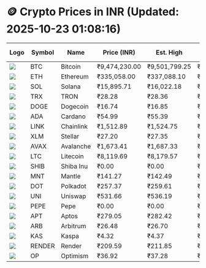 # 🪙 Crypto Prices in INR (Updated: 2025-10-23 01:08:16)

| Logo | Symbol | Name       | Price (INR) | Est. High | Est. Low | Gross Profit | Fees | Net Profit | ROI % |
|------|--------|------------|-------------|-----------|----------|---------------|------|-------------|--------|
| ![](https://coin-images.coingecko.com/coins/images/1/large/bitcoin.png?1696501400) | BTC    | Bitcoin    | ₹9,474,230.00 | ₹9,501,799.25 | ₹9,446,660.75 | ₹583.68 | ₹200.00 | ₹383.68 | 0.38% |
| ![](https://coin-images.coingecko.com/coins/images/279/large/ethereum.png?1696501628) | ETH    | Ethereum   | ₹335,058.00 | ₹337,088.10 | ₹333,027.90 | ₹1,219.18 | ₹200.00 | ₹1,019.18 | 1.02% |
| ![](https://coin-images.coingecko.com/coins/images/4128/large/solana.png?1718769756) | SOL    | Solana     | ₹15,895.71 | ₹16,022.18 | ₹15,769.24 | ₹1,603.98 | ₹200.00 | ₹1,403.98 | 1.40% |
| ![](https://coin-images.coingecko.com/coins/images/1094/large/tron-logo.png?1696502193) | TRX    | TRON       | ₹28.28 | ₹28.36 | ₹28.20 | ₹585.16 | ₹200.00 | ₹385.16 | 0.39% |
| ![](https://coin-images.coingecko.com/coins/images/5/large/dogecoin.png?1696501409) | DOGE   | Dogecoin   | ₹16.74 | ₹16.85 | ₹16.63 | ₹1,316.86 | ₹200.00 | ₹1,116.86 | 1.12% |
| ![](https://coin-images.coingecko.com/coins/images/975/large/cardano.png?1696502090) | ADA    | Cardano    | ₹54.99 | ₹55.39 | ₹54.59 | ₹1,467.32 | ₹200.00 | ₹1,267.32 | 1.27% |
| ![](https://coin-images.coingecko.com/coins/images/877/large/Chainlink_Logo_500.png?1760023405) | LINK   | Chainlink  | ₹1,512.89 | ₹1,524.75 | ₹1,501.03 | ₹1,580.11 | ₹200.00 | ₹1,380.11 | 1.38% |
| ![](https://coin-images.coingecko.com/coins/images/100/large/fmpFRHHQ_400x400.jpg?1735231350) | XLM    | Stellar    | ₹27.20 | ₹27.35 | ₹27.05 | ₹1,086.76 | ₹200.00 | ₹886.76 | 0.89% |
| ![](https://coin-images.coingecko.com/coins/images/12559/large/Avalanche_Circle_RedWhite_Trans.png?1696512369) | AVAX   | Avalanche  | ₹1,673.41 | ₹1,687.33 | ₹1,659.49 | ₹1,677.44 | ₹200.00 | ₹1,477.44 | 1.48% |
| ![](https://coin-images.coingecko.com/coins/images/2/large/litecoin.png?1696501400) | LTC    | Litecoin   | ₹8,119.69 | ₹8,179.57 | ₹8,059.81 | ₹1,485.93 | ₹200.00 | ₹1,285.93 | 1.29% |
| ![](https://coin-images.coingecko.com/coins/images/11939/large/shiba.png?1696511800) | SHIB   | Shiba Inu  | ₹0.00 | ₹0.00 | ₹0.00 | ₹1,134.89 | ₹200.00 | ₹934.89 | 0.93% |
| ![](https://coin-images.coingecko.com/coins/images/30980/large/Mantle-Logo-mark.png?1739213200) | MNT    | Mantle     | ₹141.27 | ₹142.49 | ₹140.05 | ₹1,748.00 | ₹200.00 | ₹1,548.00 | 1.55% |
| ![](https://coin-images.coingecko.com/coins/images/12171/large/polkadot.png?1696512008) | DOT    | Polkadot   | ₹257.37 | ₹259.61 | ₹255.13 | ₹1,759.13 | ₹200.00 | ₹1,559.13 | 1.56% |
| ![](https://coin-images.coingecko.com/coins/images/12504/large/uniswap-logo.png?1720676669) | UNI    | Uniswap    | ₹531.66 | ₹536.19 | ₹527.13 | ₹1,717.02 | ₹200.00 | ₹1,517.02 | 1.52% |
| ![](https://coin-images.coingecko.com/coins/images/29850/large/pepe-token.jpeg?1696528776) | PEPE   | Pepe       | ₹0.00 | ₹0.00 | ₹0.00 | ₹1,853.82 | ₹200.00 | ₹1,653.82 | 1.65% |
| ![](https://coin-images.coingecko.com/coins/images/26455/large/aptos_round.png?1696525528) | APT    | Aptos      | ₹279.05 | ₹282.42 | ₹275.68 | ₹2,444.13 | ₹200.00 | ₹2,244.13 | 2.24% |
| ![](https://coin-images.coingecko.com/coins/images/16547/large/arb.jpg?1721358242) | ARB    | Arbitrum   | ₹26.48 | ₹26.70 | ₹26.26 | ₹1,679.39 | ₹200.00 | ₹1,479.39 | 1.48% |
| ![](https://coin-images.coingecko.com/coins/images/25751/large/kaspa-icon-exchanges.png?1696524837) | KAS    | Kaspa      | ₹4.32 | ₹4.37 | ₹4.27 | ₹2,531.65 | ₹200.00 | ₹2,331.65 | 2.33% |
| ![](https://coin-images.coingecko.com/coins/images/11636/large/rndr.png?1696511529) | RENDER | Render     | ₹209.59 | ₹211.85 | ₹207.33 | ₹2,176.20 | ₹200.00 | ₹1,976.20 | 1.98% |
| ![](https://coin-images.coingecko.com/coins/images/25244/large/Optimism.png?1696524385) | OP     | Optimism   | ₹36.92 | ₹37.28 | ₹36.56 | ₹1,961.08 | ₹200.00 | ₹1,761.08 | 1.76% |
